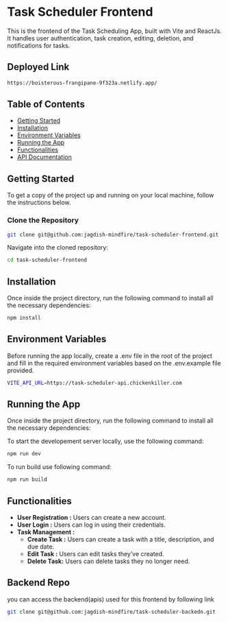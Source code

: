 # Task Scheduler Frontend

This is the frontend of the Task Scheduling App, built with Vite and ReactJs. It handles user authentication, task creation, editing, deletion, and notifications for tasks.

## Deployed Link 
```bash
https://boisterous-frangipane-9f323a.netlify.app/
```

## Table of Contents

- [Getting Started](#getting-started)
- [Installation](#installation)
- [Environment Variables](#environment-variables)
- [Running the App](#running-the-app)
- [Functionalities](#functionalities)
- [API Documentation](#api-Documentation)

## Getting Started

To get a copy of the project up and running on your local machine, follow the instructions below.

### Clone the Repository

```bash
git clone git@github.com:jagdish-mindfire/task-scheduler-frontend.git
```
Navigate into the cloned repository:


```bash
cd task-scheduler-frontend
```

## Installation
Once inside the project directory, run the following command to install all the necessary dependencies:

```bash
npm install
```
## Environment Variables
Before running the app locally, create a .env file in the root of the project and fill in the required environment variables based on the .env.example file provided.

```bash
VITE_API_URL=https://task-scheduler-api.chickenkiller.com
```

## Running the App
Once inside the project directory, run the following command to install all the necessary dependencies:

To start the developement server locally, use the following command:

```bash
npm run dev
```

To run build use following command:
```bash
npm run build
```


## Functionalities
* **User Registration :** Users can create a new account.
* **User Login :** Users can log in using their credentials.
* **Task Management :**
  * **Create Task :** Users can create a task with a title, description, and due date.
  * **Edit Task :** Users can edit tasks they’ve created.
  * **Delete Task:** Users can delete tasks they no longer need.

## Backend Repo
you can access the backend(apis) used for this frontend by following link
```bash
git clone git@github.com:jagdish-mindfire/task-scheduler-backedn.git
```
